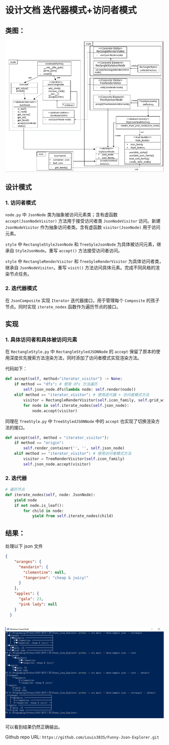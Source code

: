 # 设计文档 迭代器模式+访问者模式

## 类图：

![design_pattern](design_pattern-iter-visitor.png)



## 设计模式

### 1. 访问者模式

`node.py` 中 `JsonNode` 类为抽象被访问元素类；含有虚函数 `accept(JsonNodeVisitor)` 方法用于接受访问者类 `JsonNodeVisitor` 访问。新建 `JsonNodeVisitor` 作为抽象访问者类。含有虚函数 `visitor(JsonNode)` 用于访问元素。

`style` 中 `RectangleStyleJsonNode` 和 `TreeSyleJsonNode` 为具体被访问元素，继承自 `StyleJsonNode`。重写 `accept()` 方法接受访问者访问。

`style` 中 `RectangleRenderVisitor` 和 `TreeSyleRenderVisitor` 为具体访问者类，继承自 `JsonNodeVisitor`。重写 `visit()` 方法访问具体元素。完成不同风格的渲染节点任务。


### 2. 迭代器模式

在 `JsonComposite` 实现 `Iterator` 迭代器接口，用于管理每个 `Composite` 的孩子节点。同时实现 `iterate_nodes` 函数作为遍历节点的接口。



## 实现

### 1. 具体访问者和具体被访问元素

在 `RectangleStyle.py` 中 `RectangleStyledJSONNode` 的 `accept` 保留了原本的使用深度优先搜索方法渲染方法，同时添加了访问者模式实现渲染方法。

代码如下：

```py
def accept(self, method="iterator_visitor") -> None:
    if method == "dfs": # 使用 dfs 方法遍历
        self.json_node.dfs(lambda node: self.render(node))
    elif method == "iterator_visitor": # 使用迭代器 + 访问者模式方法
        visitor = RectangleRenderVisitor(self.icon_family, self.grid_width, self.finder_first_last)
        for node in self.iterate_nodes(self.json_node):
            node.accept(visitor)
```

同理在 `TreeStyle.py` 中 `TreeStyledJSONNode` 中的 `accept` 也实现了切换渲染方法的接口。

```py
def accept(self, method = "iterator_visitor"):
    if method == "origin":
        self.render_container('', '', self.json_node)
    elif method == "iterator_visitor": # 使用访问者模式方法
        visitor = TreeRenderVisitor(self.icon_family)
        self.json_node.accept(visitor)
```

### 2. 迭代器

```py
# 遍历节点
def iterate_nodes(self, node: JsonNode):
    yield node
    if not node.is_leaf():
        for child in node:
            yield from self.iterate_nodes(child)
```

## 结果：

处理以下 json 文件
```json
{
    "oranges": {
      "mandarin": {
        "clementine": null,
        "tangerine": "cheap & juicy!"
      }
    },
    "apples": {
      "gala": 23,
      "pink lady": null
    }
  }
  
```

![effect](effect-iter-visitor.png)

可以看到结果仍然正确输出。

Github repo URL: `https://github.com/Louis3835/Funny-Json-Explorer.git`